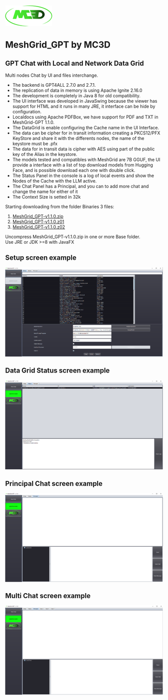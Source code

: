 <img src="images/mc3d_logo.png"/><br/>
# MeshGrid_GPT by MC3D
<h2>GPT Chat with Local and Network Data Grid</h2>
Multi nodes Chat by UI and files interchange.
<ul>
<li>The backend is GPT4ALL 2.7.0 and 2.7.1.</li>
<li>The replication of data in memory is using Apache Ignite 2.16.0</li>
<li>The development is completely in Java 8 for old compatibility.</li>
<li>The UI interface was developed in JavaSwing because the viewer has support for HTML and it runs in many JRE, it interface can be hide by configuration.</li>
<li>Localdocs using Apache PDFBox, we have support for PDF and TXT in MeshGrid-GPT 1.1.0.</li>
<li>The DataGrid is enable configuring the Cache name  in the UI Interface.</li>
<li>The data can be cipher for in transit information creating a PKCS12/PFX KeyStore and share it with the differents nodes, the name of the keystore must be <cache_name>.pfx</li>
<li>The data for in transit data is cipher with AES using part of the public key of the Alias <cache> in the keystore.</li>
<li>The models tested and compatibles with MeshGrid are 7B GGUF, the UI provide a interface with a list of top download models from Hugging Face, and is possible download each one with double click.</li>
<li>The Status Panel in the console is a log of local events and show the Nodes of the Cache with the LLM active.</li>
<li>The Chat Panel has a Principal, and you can to add more chat and change the name for either of it</li>
<li> The Context Size is setted in 32k</li>
</ul>
Starting downloading from the folder Binaries 3 files: 
  <ol>
<li><a href="https://github.com/mastercracker3d/MeshGrid-GPT/raw/main/binaries/MeshGrid_GPT-v1.1.0.zip">MeshGrid_GPT-v1.1.0.zip</a></li>
<li><a href="https://github.com/mastercracker3d/MeshGrid-GPT/raw/main/binaries/MeshGrid_GPT-v1.1.0.z01">MeshGrid_GPT-v1.1.0.z01</a></li>
<li><a href="https://github.com/mastercracker3d/MeshGrid-GPT/raw/main/binaries/MeshGrid_GPT-v1.1.0.z02">MeshGrid_GPT-v1.1.0.z02</a></li>
  </ol>
  Uncompress MeshGrid_GPT-v1.1.0.zip in one or more Base folder.<br/>
  Use JRE or JDK >=8 with JavaFX<br/>
  <h2>Setup screen example</h2>
  <img src="images/Setup.png"/><br/>
  <h2>Data Grid Status screen example</h2>
  <img src="images/Status.png"/><br/>
  <h2>Principal Chat screen example</h2>
  <img src="images/PrincipalChat.png"/><br/>
  <h2>Multi Chat screen example</h2>
  <img src="images/MultiChat.png"/><br/>
